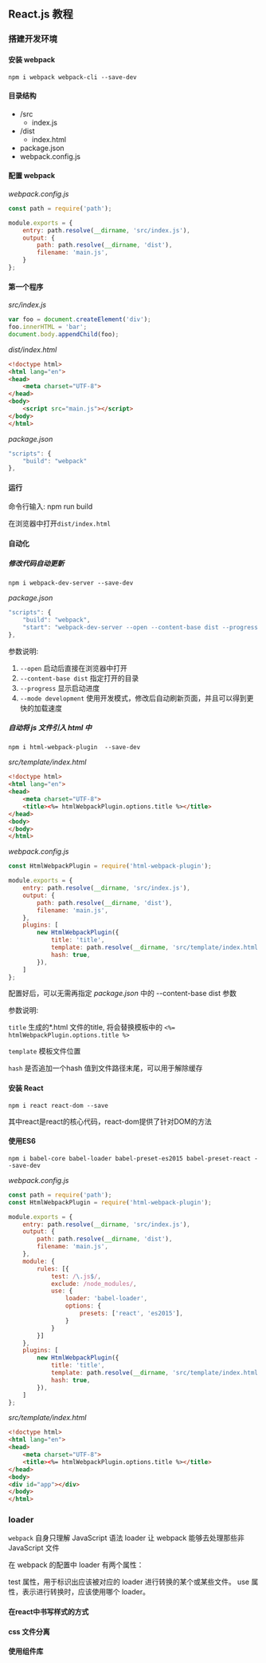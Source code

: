 ## React.js 教程

### 搭建开发环境

#### 安装 webpack

`npm i webpack webpack-cli --save-dev`



#### 目录结构

- /src
  - index.js
- /dist
  - index.html
- package.json
- webpack.config.js



#### 配置 webpack

*webpack.config.js* 

```javascript
const path = require('path');

module.exports = {
    entry: path.resolve(__dirname, 'src/index.js'),
    output: {
        path: path.resolve(__dirname, 'dist'),
        filename: 'main.js',
    }
};
```



#### 第一个程序

*src/index.js*

```js
var foo = document.createElement('div');
foo.innerHTML = 'bar';
document.body.appendChild(foo);
```



*dist/index.html*

```html
<!doctype html>
<html lang="en">
<head>
    <meta charset="UTF-8">
</head>
<body>
    <script src="main.js"></script>
</body>
</html>
```



*package.json*

```js
"scripts": {
    "build": "webpack"
},
```



#### 运行

命令行输入: npm run build

在浏览器中打开`dist/index.html`



#### 自动化

##### 修改代码自动更新

`npm i webpack-dev-server --save-dev` 



*package.json*

```js
"scripts": {
    "build": "webpack",
    "start": "webpack-dev-server --open --content-base dist --progress --mode development"
},
```

参数说明:

1. `--open` 启动后直接在浏览器中打开
2. `--content-base dist` 指定打开的目录
3. `--progress` 显示启动进度
4. `--mode development` 使用开发模式，修改后自动刷新页面，并且可以得到更快的加载速度







##### 自动将 js 文件引入 html 中

`npm i html-webpack-plugin  --save-dev`



*src/template/index.html*

```html
<!doctype html>
<html lang="en">
<head>
    <meta charset="UTF-8">
    <title><%= htmlWebpackPlugin.options.title %></title>
</head>
<body>
</body>
</html>
```



*webpack.config.js*

```js
const HtmlWebpackPlugin = require('html-webpack-plugin');

module.exports = {
    entry: path.resolve(__dirname, 'src/index.js'),
    output: {
        path: path.resolve(__dirname, 'dist'),
        filename: 'main.js',
    },
    plugins: [
        new HtmlWebpackPlugin({
            title: 'title',
            template: path.resolve(__dirname, 'src/template/index.html'),
            hash: true,
        }),
    ]
};
```



配置好后，可以无需再指定 *package.json* 中的 --content-base dist 参数

参数说明:

`title` 生成的*.html 文件的title, 将会替换模板中的 `<%= htmlWebpackPlugin.options.title %>`

`template` 模板文件位置

`hash` 是否追加一个hash 值到文件路径末尾，可以用于解除缓存





#### 安装 React

`npm i react react-dom --save`

其中react是react的核心代码，react-dom提供了针对DOM的方法 



#### 使用ES6

`npm i babel-core babel-loader babel-preset-es2015 babel-preset-react --save-dev`



*webpack.config.js*

```js
const path = require('path');
const HtmlWebpackPlugin = require('html-webpack-plugin');

module.exports = {
    entry: path.resolve(__dirname, 'src/index.js'),
    output: {
        path: path.resolve(__dirname, 'dist'),
        filename: 'main.js',
    },
    module: {
        rules: [{
            test: /\.js$/,
            exclude: /node_modules/,
            use: {
                loader: 'babel-loader',
                options: {
                    presets: ['react', 'es2015'],
                }
            }
        }]
    },
    plugins: [
        new HtmlWebpackPlugin({
            title: 'title',
            template: path.resolve(__dirname, 'src/template/index.html'),
            hash: true,
        }),
    ]
};
```



*src/template/index.html*

```html
<!doctype html>
<html lang="en">
<head>
    <meta charset="UTF-8">
    <title><%= htmlWebpackPlugin.options.title %></title>
</head>
<body>
<div id="app"></div>
</body>
</html>
```



### loader

`webpack` 自身只理解 JavaScript 语法
loader 让 webpack 能够去处理那些非 JavaScript 文件

在 webpack 的配置中 loader 有两个属性：

test 属性，用于标识出应该被对应的 loader 进行转换的某个或某些文件。
use 属性，表示进行转换时，应该使用哪个 loader。



#### 在react中书写样式的方式





#### css 文件分离





#### 使用组件库













